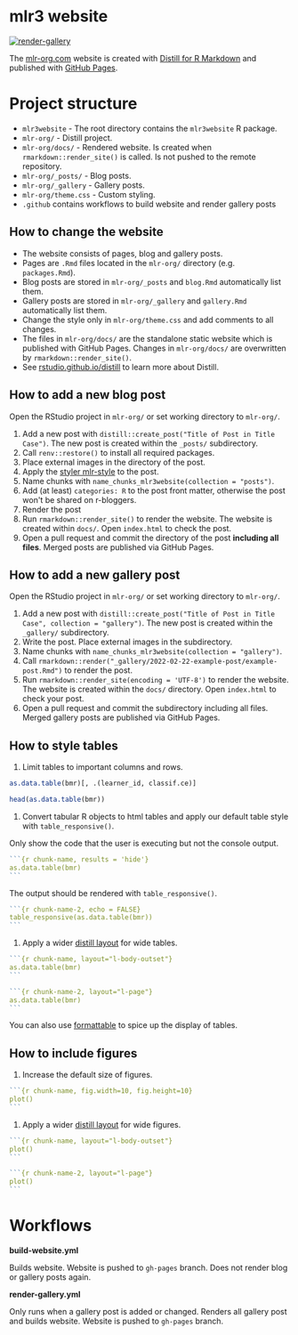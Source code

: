 # mlr3 website

[![render-gallery](https://github.com/mlr-org/mlr3website/actions/workflows/render-gallery.yml/badge.svg?branch=main)](https://github.com/mlr-org/mlr3website/actions/workflows/render-gallery.yml)

The [mlr-org.com](https://mlr-org.com/) website is created with [Distill for R Markdown](https://rstudio.github.io/distill/website.html) and published with [GitHub Pages](https://docs.github.com/en/pages).

# Project structure

* `mlr3website` - The root directory contains the `mlr3website` R package.
* `mlr-org/` - Distill project.
* `mlr-org/docs/` - Rendered website. Is created when `rmarkdown::render_site()` is called. Is not pushed to the remote repository.
* `mlr-org/_posts/` - Blog posts.
* `mlr-org/_gallery` - Gallery posts.
* `mlr-org/theme.css` - Custom styling.
* `.github` contains workflows to build website and render gallery posts

## How to change the website

* The website consists of pages, blog and gallery posts.
* Pages are `.Rmd` files located in the `mlr-org/` directory (e.g. `packages.Rmd`).
* Blog posts are stored in `mlr-org/_posts` and `blog.Rmd` automatically list them.
* Gallery posts are stored in `mlr-org/_gallery` and `gallery.Rmd` automatically list them.
* Change the style only in `mlr-org/theme.css` and add comments to all changes.
* The files in `mlr-org/docs/` are the standalone static website which is published with GitHub Pages.
Changes in `mlr-org/docs/` are overwritten by `rmarkdown::render_site()`.
* See [rstudio.github.io/distill](https://rstudio.github.io/distill/) to learn more about Distill.

## How to add a new blog post

Open the RStudio project in `mlr-org/` or set working directory to `mlr-org/`.

1. Add a new post with `distill::create_post("Title of Post in Title Case")`.
  The new post is created within the `_posts/` subdirectory.
1. Call `renv::restore()` to install all required packages.
1. Place external images in the directory of the post.
1. Apply the [styler mlr-style](https://github.com/mlr-org/mlr3/wiki/Style-Guide#styler-mlr-style) to the post.
1. Name chunks with `name_chunks_mlr3website(collection = "posts")`.
1. Add (at least) `categories: R` to the post front matter, otherwise the post won't be shared on r-bloggers.
1. Render the post
1. Run `rmarkdown::render_site()` to render the website.
  The website is created within `docs/`.
  Open `index.html` to check the post.
1. Open a pull request and commit the directory of the post **including all files**.
Merged posts are published via GitHub Pages.

## How to add a new gallery post

Open the RStudio project in `mlr-org/` or set working directory to `mlr-org/`.

1. Add a new post with `distill::create_post("Title of Post in Title Case", collection = "gallery")`.
The new post is created within the `_gallery/` subdirectory.
1. Write the post.
Place external images in the subdirectory.
1. Name chunks with `name_chunks_mlr3website(collection = "gallery")`.
1. Call `rmarkdown::render("_gallery/2022-02-22-example-post/example-post.Rmd")` to render the post.
1. Run `rmarkdown::render_site(encoding = 'UTF-8')` to render the website.
The website is created within the `docs/` directory.
Open `index.html` to check your post.
1. Open a pull request and commit the subdirectory including all files.
Merged gallery posts are published via GitHub Pages.

## How to style tables

1. Limit tables to important columns and rows.

```r
as.data.table(bmr)[, .(learner_id, classif.ce)]

head(as.data.table(bmr))
```


1. Convert tabular R objects to html tables and apply our default table style with `table_responsive()`.

Only show the code that the user is executing but not the console output.

````r
```{r chunk-name, results = 'hide'}
as.data.table(bmr)
```
````

The output should be rendered with `table_responsive()`.

````r
```{r chunk-name-2, echo = FALSE}
table_responsive(as.data.table(bmr))
```
````

1. Apply a wider [distill layout](https://rstudio.github.io/distill/figures.html) for wide tables.


````r
```{r chunk-name, layout="l-body-outset"}
as.data.table(bmr)
```

```{r chunk-name-2, layout="l-page"}
as.data.table(bmr)
```
````

You can also use [formattable](https://github.com/renkun-ken/formattable) to spice up the display of tables.

## How to include figures

1. Increase the default size of figures.

````r
```{r chunk-name, fig.width=10, fig.height=10}
plot()
```
````

1. Apply a wider [distill layout](https://rstudio.github.io/distill/figures.html) for wide figures.


````r
```{r chunk-name, layout="l-body-outset"}
plot()
```

```{r chunk-name-2, layout="l-page"}
plot()
```
````

# Workflows

**build-website.yml**

Builds website.
Website is pushed to `gh-pages` branch.
Does not render blog or gallery posts again.

**render-gallery.yml**

Only runs when a gallery post is added or changed.
Renders all gallery post and builds website.
Website is pushed to `gh-pages` branch.
